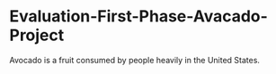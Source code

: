 # Evaluation-First-Phase-Avacado-Project
 Avocado is a fruit consumed by people heavily in the United States.
